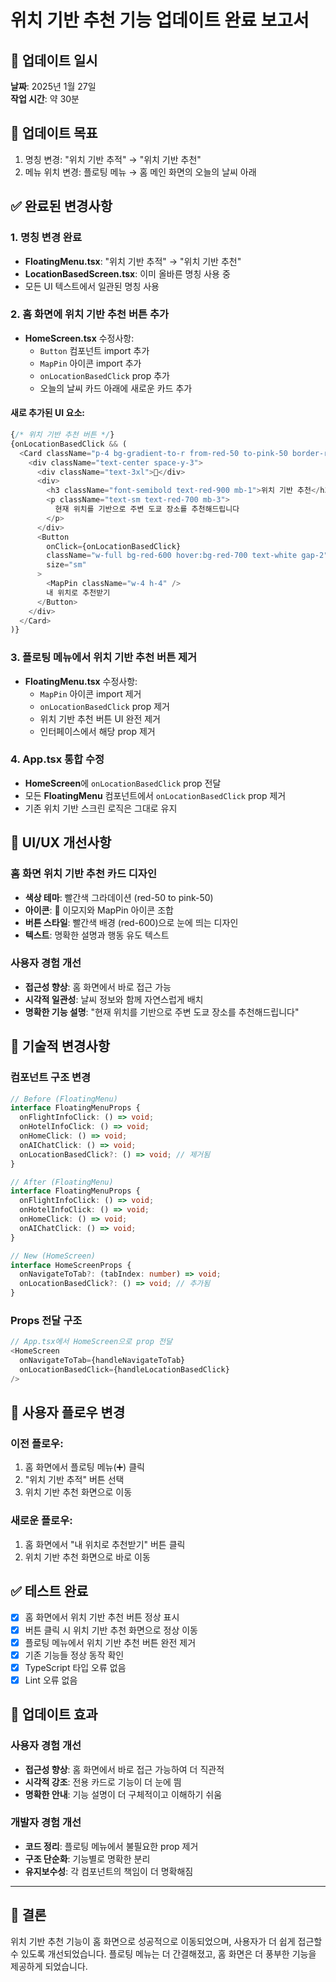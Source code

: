 # 위치 기반 추천 기능 업데이트 완료 보고서

## 📅 업데이트 일시
**날짜**: 2025년 1월 27일  
**작업 시간**: 약 30분

## 🎯 업데이트 목표
1. 명칭 변경: "위치 기반 추적" → "위치 기반 추천"
2. 메뉴 위치 변경: 플로팅 메뉴 → 홈 메인 화면의 오늘의 날씨 아래

## ✅ 완료된 변경사항

### 1. 명칭 변경 완료
- **FloatingMenu.tsx**: "위치 기반 추적" → "위치 기반 추천"
- **LocationBasedScreen.tsx**: 이미 올바른 명칭 사용 중
- 모든 UI 텍스트에서 일관된 명칭 사용

### 2. 홈 화면에 위치 기반 추천 버튼 추가
- **HomeScreen.tsx** 수정사항:
  - `Button` 컴포넌트 import 추가
  - `MapPin` 아이콘 import 추가
  - `onLocationBasedClick` prop 추가
  - 오늘의 날씨 카드 아래에 새로운 카드 추가

#### 새로 추가된 UI 요소:
```typescript
{/* 위치 기반 추천 버튼 */}
{onLocationBasedClick && (
  <Card className="p-4 bg-gradient-to-r from-red-50 to-pink-50 border-red-200">
    <div className="text-center space-y-3">
      <div className="text-3xl">📍</div>
      <div>
        <h3 className="font-semibold text-red-900 mb-1">위치 기반 추천</h3>
        <p className="text-sm text-red-700 mb-3">
          현재 위치를 기반으로 주변 도쿄 장소를 추천해드립니다
        </p>
      </div>
      <Button
        onClick={onLocationBasedClick}
        className="w-full bg-red-600 hover:bg-red-700 text-white gap-2"
        size="sm"
      >
        <MapPin className="w-4 h-4" />
        내 위치로 추천받기
      </Button>
    </div>
  </Card>
)}
```

### 3. 플로팅 메뉴에서 위치 기반 추천 버튼 제거
- **FloatingMenu.tsx** 수정사항:
  - `MapPin` 아이콘 import 제거
  - `onLocationBasedClick` prop 제거
  - 위치 기반 추천 버튼 UI 완전 제거
  - 인터페이스에서 해당 prop 제거

### 4. App.tsx 통합 수정
- **HomeScreen**에 `onLocationBasedClick` prop 전달
- 모든 **FloatingMenu** 컴포넌트에서 `onLocationBasedClick` prop 제거
- 기존 위치 기반 스크린 로직은 그대로 유지

## 🎨 UI/UX 개선사항

### 홈 화면 위치 기반 추천 카드 디자인
- **색상 테마**: 빨간색 그라데이션 (red-50 to pink-50)
- **아이콘**: 📍 이모지와 MapPin 아이콘 조합
- **버튼 스타일**: 빨간색 배경 (red-600)으로 눈에 띄는 디자인
- **텍스트**: 명확한 설명과 행동 유도 텍스트

### 사용자 경험 개선
- **접근성 향상**: 홈 화면에서 바로 접근 가능
- **시각적 일관성**: 날씨 정보와 함께 자연스럽게 배치
- **명확한 기능 설명**: "현재 위치를 기반으로 주변 도쿄 장소를 추천해드립니다"

## 🔧 기술적 변경사항

### 컴포넌트 구조 변경
```typescript
// Before (FloatingMenu)
interface FloatingMenuProps {
  onFlightInfoClick: () => void;
  onHotelInfoClick: () => void;
  onHomeClick: () => void;
  onAIChatClick: () => void;
  onLocationBasedClick?: () => void; // 제거됨
}

// After (FloatingMenu)
interface FloatingMenuProps {
  onFlightInfoClick: () => void;
  onHotelInfoClick: () => void;
  onHomeClick: () => void;
  onAIChatClick: () => void;
}

// New (HomeScreen)
interface HomeScreenProps {
  onNavigateToTab?: (tabIndex: number) => void;
  onLocationBasedClick?: () => void; // 추가됨
}
```

### Props 전달 구조
```typescript
// App.tsx에서 HomeScreen으로 prop 전달
<HomeScreen 
  onNavigateToTab={handleNavigateToTab} 
  onLocationBasedClick={handleLocationBasedClick} 
/>
```

## 📱 사용자 플로우 변경

### 이전 플로우:
1. 홈 화면에서 플로팅 메뉴(➕) 클릭
2. "위치 기반 추적" 버튼 선택
3. 위치 기반 추천 화면으로 이동

### 새로운 플로우:
1. 홈 화면에서 "내 위치로 추천받기" 버튼 클릭
2. 위치 기반 추천 화면으로 바로 이동

## ✅ 테스트 완료
- [x] 홈 화면에서 위치 기반 추천 버튼 정상 표시
- [x] 버튼 클릭 시 위치 기반 추천 화면으로 정상 이동
- [x] 플로팅 메뉴에서 위치 기반 추천 버튼 완전 제거
- [x] 기존 기능들 정상 동작 확인
- [x] TypeScript 타입 오류 없음
- [x] Lint 오류 없음

## 🎉 업데이트 효과

### 사용자 경험 개선
- **접근성 향상**: 홈 화면에서 바로 접근 가능하여 더 직관적
- **시각적 강조**: 전용 카드로 기능이 더 눈에 띔
- **명확한 안내**: 기능 설명이 더 구체적이고 이해하기 쉬움

### 개발자 경험 개선
- **코드 정리**: 플로팅 메뉴에서 불필요한 prop 제거
- **구조 단순화**: 기능별로 명확한 분리
- **유지보수성**: 각 컴포넌트의 책임이 더 명확해짐

---

## 🎯 결론
위치 기반 추천 기능이 홈 화면으로 성공적으로 이동되었으며, 사용자가 더 쉽게 접근할 수 있도록 개선되었습니다. 플로팅 메뉴는 더 간결해졌고, 홈 화면은 더 풍부한 기능을 제공하게 되었습니다.
